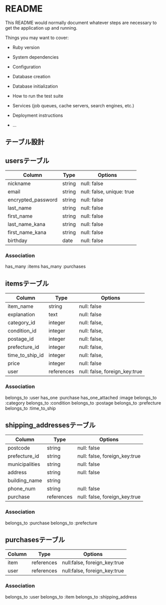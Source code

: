 # README

This README would normally document whatever steps are necessary to get the
application up and running.

Things you may want to cover:

* Ruby version

* System dependencies

* Configuration

* Database creation

* Database initialization

* How to run the test suite

* Services (job queues, cache servers, search engines, etc.)

* Deployment instructions

* ...

##  テーブル設計

##  usersテーブル

| Column             | Type   | Options                   |
| ------------------ | ------ | ------------------------- |
| nickname           | string | null: false               |
| email              | string | null: false, unique: true |
| encrypted_password | string | null: false               |
| last_name          | string | null: false               |
| first_name         | string | null: false               |
| last_name_kana     | string | null: false               |
| first_name_kana    | string | null: false               |
| birthday           | date   | null: false               |


### Association
 has_many :items
 has_many :purchases

##  itemsテーブル

| Column          | Type       | Options                       |
| --------------- | ---------- | ----------------------------- |
| item_name       | string     | null: false                   |
| explanation     | text       | null: false                   |
| category_id     | integer    | null: false,                  |
| condition_id    | integer    | null: false,                  |
| postage_id      | integer    | null: false,                  |
| prefecture_id   | integer    | null: false,                  |
| time_to_ship_id | integer    | null: false,                  |
| price           | integer    | null: false                   |
| user            | references | null: false, foreign_key:true |

### Association
 belongs_to :user
 has_one :purchase
 has_one_attached :image
 belongs_to :category
 belongs_to :condition
 belongs_to :postage
 belongs_to :prefecture
 belongs_to :time_to_ship

##  shipping_addressesテーブル

| Column         | Type       | Options                       |
| -------------- | ---------- | ----------------------------- |
| postcode       | string     | null: false                   |
| prefecture_id  | string     | null: false, foreign_key:true |
| municipalities | string     | null: false                   |
| address        | string     | null: false                   |
| building_name  | string     |                               |
| phone_num      | string     | null: false                   |
| purchase       | references | null: false, foreign_key:true |

### Association
 belongs_to :purchase
 belongs_to :prefecture

##  purchasesテーブル

| Column           | Type       | Options                      |
| ---------------- | ---------- | ---------------------------- |
| item             | references | null:false, foreign_key:true |
| user             | references | null:false, foreign_key:true |

### Association
 belongs_to :user
 belongs_to :item
 belongs_to :shipping_address